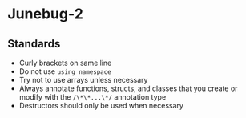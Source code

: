 # Junebug-2

## Standards
 - Curly brackets on same line
 - Do not use `using namespace`
 - Try not to use arrays unless necessary
 - Always annotate functions, structs, and classes that you create or modify with the `/\*\*...\*/` annotation type
 - Destructors should only be used when necessary
